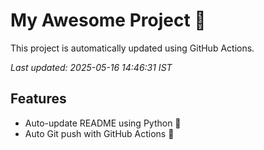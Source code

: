 # My Awesome Project 🚀

This project is automatically updated using GitHub Actions.

_Last updated: 2025-05-16 14:46:31 IST_

## Features
- Auto-update README using Python 🐍
- Auto Git push with GitHub Actions 🤖
